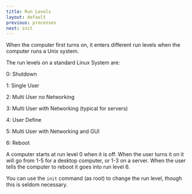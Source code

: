 ```yaml
---
title: Run Levels
layout: default
previous: processes
next: init
---
```


When the computer first turns on, it enters different run levels when the
computer runs a Unix system.

The run levels on a standard Linux System are:

0: Shutdown

1: Single User

2: Multi User no Networking

3: Multi User with Networking (typical for servers)

4: User Define

5: Multi User with Networking and GUI

6: Reboot

A computer starts at run level 0 when it is off.  When the user turns it on it
will go from 1-5 for a desktop computer, or 1-3 on a server.  When the user
tells the computer to reboot it goes into run level 6.

You can use the `init` command (as root) to change the run level, though this is
seldom necessary.
